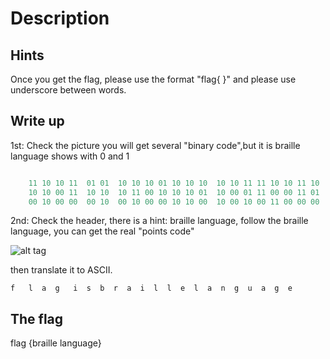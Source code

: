 # Description


## Hints

Once you get the flag, please use the format "flag{ }" and please use underscore between words.

## Write up

1st: Check the picture you will get several "binary code",but it is braille language shows with 0 and 1

````javascript

	11 10 10 11  01 01  10 10 10 01 10 10 10  10 10 11 11 10 10 11 10 
	10 10 00 11  10 10  10 11 00 10 10 10 01  10 00 01 11 00 00 11 01 
	00 10 00 00  00 10  00 10 00 00 10 10 00  10 00 10 00 11 00 00 00 

````
2nd: Check the header, there is a hint: braille language, follow the braille language, you can get the real "points code"

![alt tag](http://localhost/braille-code/result.png)                                 

then translate it to ASCII. 

 ````
 f   l  a  g   i  s  b  r  a  i  l  l  e  l  a  n  g  u  a  g  e
 ````

## The flag

flag {braille language}

